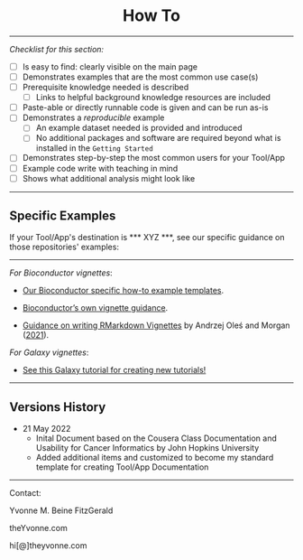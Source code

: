 <h1 align="center">How To</h1>


---

_Checklist for this section:_

- [ ] Is easy to find: clearly visible on the main page
- [ ] Demonstrates examples that are the most common use case(s)
- [ ] Prerequisite knowledge needed is described
  - [ ] Links to helpful background knowledge resources are included
- [ ] Paste-able or directly runnable code is given and can be run as-is
- [ ] Demonstrates a _reproducible_ example
  - [ ] An example dataset needed is provided and introduced
  - [ ] No additional packages and software are required beyond what is installed in the `Getting Started`
- [ ] Demonstrates step-by-step the most common users for your Tool/App
- [ ] Example code write with teaching in mind
- [ ] Shows what additional analysis might look like

---


## Specific Examples

If your Tool/App's destination is *** XYZ ***, see our specific guidance on those repositories' examples:  

---


_For Bioconductor vignettes_:

-   [Our Bioconductor specific how-to example templates](https://jhudatascience.org/template-documentation/bioconductor_guides/bioconductor_vignette_template.Rmd).  
    
-   [Bioconductor’s own vignette guidance](https://www.bioconductor.org/developers/package-guidelines/#Vignettes).  
    
-   [Guidance on writing RMarkdown Vignettes](https://bioconductor.org/packages/devel/bioc/vignettes/BiocStyle/inst/doc/AuthoringRmdVignettes.html) by Andrzej Oleś and Morgan ([2021](https://jhudatascience.org/Documentation_and_Usability/no_toc/creating-helpful-how-to-examples.html#ref-Oles2021)).

_For Galaxy vignettes_:

-   [See this Galaxy tutorial for creating new tutorials!](https://training.galaxyproject.org/training-material/topics/contributing/tutorials/create-new-tutorial/tutorial.html)





----

## Versions History

- 21 May 2022
	- Inital Document based on the Cousera Class Documentation and Usability for Cancer Informatics by John Hopkins University	
	- Added additional items and customized to become my standard template for creating Tool/App Documentation


----
Contact:

Yvonne M. Beine FitzGerald

theYvonne.com

hi[@]theyvonne.com
